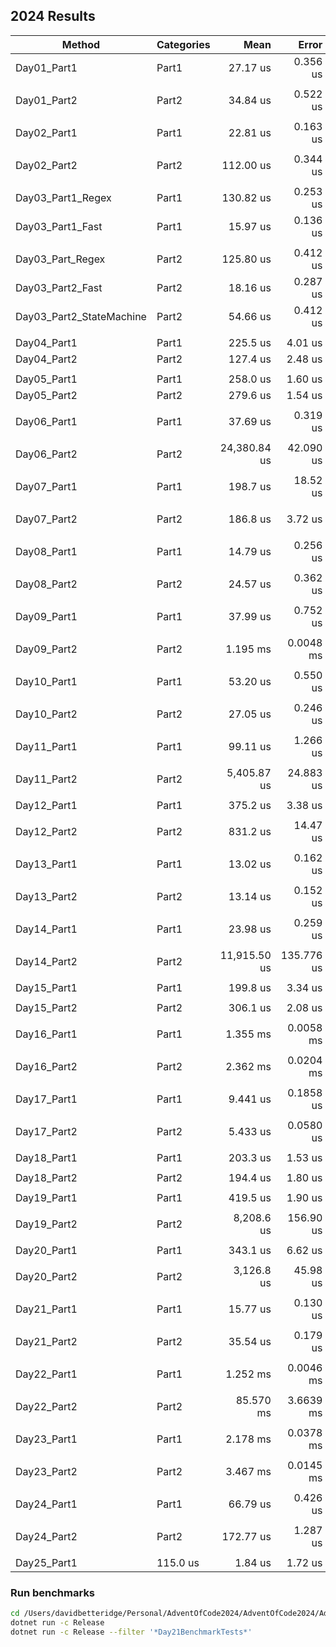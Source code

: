 ## 2024 Results

| Method      | Categories | Mean     | Error   | StdDev  | Ratio | Gen0    | Gen1   | Allocated | Alloc Ratio |
|------------ |------------|---------:|--------:|--------:|------:|--------:|-------:|----------:|------------:|
| Day01_Part1 | Part1      | 27.17 us | 0.356 us | 0.333 us |  1.00 |    0.02 |  3.6621 | 0.1221 |  30.24 KB |        1.00 |
|                       |            |          |          |          |       |         |         |        |           |             |
| Day01_Part2 | Part2      | 34.84 us | 0.522 us | 0.488 us |  1.00 |    0.02 | 6.7749 | 0.7935 |  55.82 KB |        1.00 |
|                       |            |          |          |          |       |         |         |        |           |             |
| Day02_Part1 | Part1      |  22.81 us | 0.163 us | 0.136 us |  1.00 |  2.3193 |      - |  19.06 KB |        1.00 |
|             |            |           |          |          |       |         |        |           |             |
| Day02_Part2 | Part2      | 112.00 us | 0.344 us | 0.305 us |  1.00 | 11.3525 | 0.1221 |  93.13 KB |        1.00 |
|             |            |           |          |          |       |         |        |           |             |
| Day03_Part1_Regex       | Part1      | 130.82 us | 0.253 us | 0.224 us |  1.00 | 61.5234 | 23.9258 | 502.72 KB |        1.00 |
| Day03_Part1_Fast        | Part1      |  15.97 us | 0.136 us | 0.121 us |  0.12 |  2.3499 |       - |  19.37 KB |        0.04 |
|                         |            |           |          |          |       |         |         |           |             |
| Day03_Part_Regex        | Part2      | 125.80 us | 0.412 us | 0.322 us |  1.00 | 58.1055 | 19.2871 | 476.02 KB |        1.00 |
| Day03_Part2_Fast        | Part2      |  18.16 us | 0.287 us | 0.268 us |  0.14 |  2.3499 |       - |  19.37 KB |        0.04 |
| Day03_Part2_StateMachine | Part2      |  54.66 us | 0.412 us | 0.385 us |  0.43 | 11.4136 |  1.8311 |  93.75 KB |        0.20 |
|                         |            |           |          |          |       |         |         |           |             |
| Day04_Part1 | Part1      | 225.5 us | 4.01 us | 3.75 us |  1.00 |    0.02 | 6.5918 | 0.7324 |  55.35 KB |        1.00 |
| Day04_Part2 | Part2      | 127.4 us | 2.48 us | 2.95 us |  0.57 |    0.02 | 6.5918 | 0.9766 |  54.97 KB |        0.99 |
|                         |            |           |          |          |       |         |         |           |             |
| Day05_Part1 | Part1      | 258.0 us | 1.60 us | 1.42 us |  1.00 | 11.2305 | 0.4883 |  94.96 KB |        1.00 |
| Day05_Part2 | Part2      | 279.6 us | 1.54 us | 1.37 us |  1.00 | 10.7422 |      - |  93.59 KB |        1.00 |
|                         |            |           |          |          |       |         |         |           |             |
| Day06_Part1 | Part1      |      37.69 us |     0.319 us |     0.283 us |  1.00 | 6.1035 |  50.06 KB |        1.00 |
|             |            |              |             |             |       |         |         |         |         |           |             |
| Day06_Part2 | Part2      | 24,380.84 us | 42.090 us | 39.371 us |  1.00 | 31.2500 | 261.57 KB |        1.00 |
|             |            |              |             |             |       |         |         |         |         |           |             |
| Day07_Part1 | Part1      | 198.7 us | 18.52 us | 51.32 us | 179.5 us |  1.05 |    0.35 | 74.2188 | 23.4375 |      - | 629.11 KB |        1.00 |
|             |            |          |          |          |          |       |         |         |         |        |           |             |
| Day07_Part2 | Part2      | 186.8 us |  3.72 us |  3.29 us | 186.0 us |  1.00 |    0.02 | 77.6367 | 25.8789 | 1.4648 | 632.32 KB |        1.00 |
|             |            |          |          |          |          |       |         |         |         |        |           |             |
| Day08_Part1 | Part1      | 14.79 us | 0.256 us | 0.375 us |  1.00 |    0.03 | 3.5706 | 0.0763 |  29.24 KB |        1.00 |
|             |            |          |          |          |       |         |        |        |           |             |
| Day08_Part2 | Part2      | 24.57 us | 0.362 us | 0.338 us |  1.00 |    0.02 | 9.0332 | 0.5798 |  73.88 KB |        1.00 |
|             |            |            |           |           |       |         |          |          |           |             |
| Day09_Part1 | Part1      |  37.99 us | 0.752 us | 1.619 us | 11.9019 |   97.9 KB |
|             |            |            |           |           |       |         |          |          |           |             |
| Day09_Part2 | Part2      | 1.195 ms | 0.0048 ms | 0.0045 ms |  1.00 | 246.0938 | 111.3281 |   1.97 MB |        1.00 |
|             |            |            |           |           |       |         |          |          |           |             |
| Day10_Part1 | Part1      | 53.20 us | 0.550 us | 0.515 us |  1.00 | 3.2959 | 0.1221 |  27.15 KB |        1.00 |
|             |            |          |          |          |       |        |        |           |             |
| Day10_Part2 | Part2      | 27.05 us | 0.246 us | 0.230 us |  1.00 | 4.4556 | 0.1831 |  36.55 KB |        1.00 |
|             |            |             |           |           |       |         |          |          |          |             | 
| Day11_Part1 | Part1      |    99.11 us |  1.266 us |  1.185 us |  1.00 |    0.02 |  48.7061 |  24.2920 |       - |  399.03 KB |        1.00 |
|             |            |             |           |           |       |         |          |          |         |            |             |
| Day11_Part2 | Part2      | 5,405.87 us | 24.883 us | 20.778 us |  1.00 |    0.01 | 351.5625 | 218.7500 | 85.9375 | 2633.08 KB |        1.00 |
|             |            |             |           |           |       |         |          |          |          |             |
| Day12_Part1 | Part1      |   375.2 us |  3.38 us |  3.16 us |  1.00 |    0.01 |   8.7891 |   0.9766 |        - |  73.49 KB |        1.00 |
|             |            |            |          |          |       |         |          |          |          |           |             |
| Day12_Part2 | Part2      | 831.2 us | 14.47 us | 12.83 us |  1.00 |    0.02 | 94.7266 | 94.7266 | 94.7266 | 599.57 KB |        1.00 |
|             |            |            |          |          |       |         |          |          |          |           |             |
| Day13_Part1 | Part1      | 13.02 us | 0.162 us | 0.135 us |  1.00 | 2.5177 |  20.62 KB |        1.00 |
|             |            |          |          |          |       |        |           |             |
| Day13_Part2 | Part2      | 13.14 us | 0.152 us | 0.135 us |  1.00 | 2.5177 |  20.62 KB |        1.00 |
|             |            |          |          |          |       |        |           |             |
| Day14_Part1 | Part1      |      23.98 us |     0.259 us |     0.230 us |  1.00 |    0.01 | 5.7373 | 0.7019 |  46.91 KB |        1.00 |
|             |            |               |              |              |       |         |        |        |           |             |
| Day14_Part2 | Part2      | 11,915.50 us | 135.776 us | 127.005 us |  1.00 | 140.6250 | 15.6250 | 1114.89 KB |        1.00 |
|             |            |               |              |              |       |         |        |        |           |             |
| Day15_Part1 | Part1      | 199.8 us | 3.34 us | 3.12 us |  1.00 |    0.02 | 57.3730 | 8.3008 |    472 KB |        1.00 |
|             |            |          |         |         |       |         |         |        |           |             |
| Day15_Part2 | Part2      | 306.1 us | 2.08 us | 1.62 us |  1.00 |    0.01 | 58.1055 | 8.7891 | 476.69 KB |        1.00 |
|             |            |          |         |         |       |         |         |        |           |             |
| Day16_Part1 | Part1      |   1.355 ms | 0.0058 ms | 0.0046 ms |  1.00 |    0.00 |    99.6094 |  99.6094 |  99.6094 |    387.03 KB |        1.00 |
|             |            |          |         |         |       |         |            |          |          |           |             |
| Day16_Part2 | Part2      | 2.362 ms | 0.0204 ms | 0.0191 ms |  1.00 | 296.8750 | 97.6563 | 97.6563 | 2513.25 KB |        1.00 |
|             |            |          |         |         |       |         |            |          |          |           |             |
| Day17_Part1 | Part1      |  9.441 us | 0.1858 us | 0.1738 us |  1.00 |    0.03 | 1.1597 | 0.0153 |   9.51 KB |        1.00 |
|             |            |           |           |           |       |         |        |        |           |             |
| Day17_Part2 | Part2      | 5.433 us | 0.0580 us | 0.0453 us |  1.00 |    0.01 | 0.0381 |      - |     328 B |        1.00 |
|             |            |              |             |             |       |         |            |           |              |             |
| Day18_Part1 | Part1      | 203.3 us | 1.53 us | 1.36 us |  1.00 |  5.6152 |      - |   46.2 KB |        1.00 |
|             |            |          |         |         |       |         |        |           |             |
| Day18_Part2 | Part2      | 194.4 us | 1.80 us | 1.51 us |  1.00 | 24.6582 | 1.9531 | 203.04 KB |        1.00 |
|             |            |          |         |         |       |         |        |           |             |
| Day19_Part1 | Part1      |    419.5 us |  1.90 us |  1.68 us |  1.00 |  12.2070 |   2.4414 |        - |  99.12 KB |        1.00 |
|             |            |             |          |          |       |          |          |          |           |             |
| Day19_Part2 | Part2      | 8,208.6 us | 156.90 us | 161.13 us |  1.00 |    0.03 | 593.7500 | 296.8750 | 296.8750 | 4583.12 KB |        1.00 |
|              |            |             |          |          |       |         |         |           |             |
| Day20_Part1 | Part1      |   343.1 us |  6.62 us |  8.37 us |  1.00 |    0.03 | 67.3828 | 33.2031 | 4.8828 | 518.11 KB |        1.00 |
|             |            |            |          |          |       |         |         |         |        |           |             |
| Day20_Part2 | Part2      | 3,126.8 us | 45.98 us | 40.76 us |  1.00 |    0.02 | 62.5000 | 31.2500 | 3.9063 | 508.43 KB |        1.00 |
|             |            |            |          |          |       |         |         |         |        |           |             |
| Day21_Part1 | Part1      | 15.77 us | 0.130 us | 0.121 us |  1.00 | 2.8076 | 0.1221 |  23.14 KB |        1.00 |
|             |            |          |          |          |       |        |        |           |             |
| Day21_Part2 | Part2      | 35.54 us | 0.179 us | 0.149 us |  1.00 | 5.5542 | 0.3662 |   45.6 KB |        1.00 |
|             |            |          |          |          |       |        |        |           |             |
| Day22_Part1 | Part1      |   1.252 ms | 0.0046 ms | 0.0041 ms |  1.00 |    0.00 |   13.6719 |    5.8594 |         - |  118.02 KB |        1.00 |
|             |            |           |          |          |       |         |           |           |           |            |             |
| Day22_Part2 | Part2      | 85.570 ms | 3.6639 ms | 10.8032 ms |  1.02 |    0.18 | 35250.0000 | 10375.0000 | 2375.0000 | 367152.56 KB |        1.00 |
|             |            |           |          |          |       |         |        |           |             |
| Day23_Part1 | Part1      |  2.178 ms | 0.0378 ms | 0.0464 ms |  1.00 |    0.03 | 105.4688 |  42.9688 |  869.13 KB |        1.00 |
|             |            |           |           |           |       |         |          |          |            |             |
| Day23_Part2 | Part2      | 3.467 ms | 0.0145 ms | 0.0121 ms |  1.00 | 285.1563 | 140.6250 | 2360.9 KB |        1.00 |
|             |            |           |          |          |       |         |        |           |             |
| Day24_Part1 | Part1      |  66.79 us | 0.426 us | 0.356 us |  1.00 | 20.2637 | 4.6387 | 166.59 KB |        1.00 |
|             |            |           |          |          |       |         |        |           |             |
| Day24_Part2 | Part2      | 172.77 us | 1.287 us | 1.075 us |  1.00 | 16.6016 | 3.1738 |  137.5 KB |        1.00 |
|             |            |           |          |          |       |         |        |           |             |
| Day25_Part1 | 115.0 us | 1.84 us | 1.72 us |  1.00 |    0.02 | 12.6953 | 6.3477 | 0.2441 |  97.58 KB |        1.00 |




### Run benchmarks

``` bash
cd /Users/davidbetteridge/Personal/AdventOfCode2024/AdventOfCode2024/AdventOfCode2024.Solutions
dotnet run -c Release
dotnet run -c Release --filter '*Day21BenchmarkTests*'
```
 